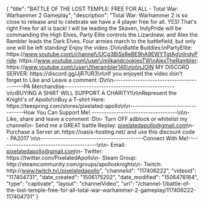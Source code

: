 {
    "title": "BATTLE OF THE LOST TEMPLE: FREE FOR ALL - Total War: Warhammer 2 Gameplay",
    "description": "Total War: Warhammer 2 is so close to release and to celebrate we have a 4 player free for all. YES! That's right Free for all is back! I will be leading the Skaven, IndyPride will be commanding the High Elves, Party Elite controls the Lizardnew, and Alex the Rambler leads the Dark Elves. Four armies march to the battlefield, but only one will be left standing! Enjoy the video :D\n\nBattle Buddies:\nPartyElite: https:\/\/www.youtube.com\/channel\/UCg3BiSs8eBE9hA9EWYTgtAg\nIndyPride: https:\/\/www.youtube.com\/user\/milkandcookiesTW\nAlexTheRambler: https:\/\/www.youtube.com\/user\/therambler146\n\n\nJOIN MY DISCORD SERVER: https:\/\/discord.gg\/JjR7UR3\n\nIf you enjoyed the video don't forget to Like and Leave a comment :D\n\n-----------------------------------------PA Merchandise---------------------------------------------\n\nBUYING A SHIRT WILL SUPPORT A CHARITY!\n\nRepresent the Knight's of Apollo!\nBuy a T-shirt Here: https:\/\/teespring.com\/stores\/pixelated-apollo\n\n----------------------------------How You Can Support Me! -----------------------------------\n\n- Like, share and leave a comment :D\n- Turn OFF adblock or whitelist my channel\n- Send me a GREAT battle Replay: pixelatedapollo@gmail.com\n- Purchase a Server at: https:\/\/oasis-hosting.net\/ and use this discount code - PA2017 \n\n------------------------------------------Connect With Me!-----------------------------------------\n\n- Email: pixelatedapollo@gmail.com\n- Twitter: https:\/\/twitter.com\/PixelatedApollo\n- Steam Group:  http:\/\/steamcommunity.com\/groups\/apollosknights\n- Twitch: http:\/\/www.twitch.tv\/pixelatedapollo",
    "channelid": "117406222",
    "videoid": "117404731",
    "date_created": "1506175202",
    "date_modified": "1506478184",
    "type": "captivate",
    "layout": "channelVideo",
    "url": "\/channel-1\/battle-of-the-lost-temple-free-for-all-total-war-warhammer-2-gameplay\/117406222-117404731"
}